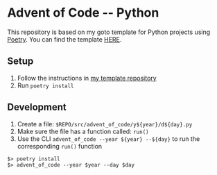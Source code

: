 # Advent of Code -- Python

This repository is based on my goto template for Python projects using [Poetry][poetry].
You can find the template [HERE][py-template].

## Setup

1. Follow the instructions in [my template repository][py-template]
2. Run `poetry install`

## Development

1. Create a file: `$REPO/src/advent_of_code/y${year}/d${day}.py`
2. Make sure the file has a function called: `run()`
3. Use the CLI `advent_of_code --year ${year} --${day}` to run the corresponding `run()` function

```
$> poetry install
$> advent_of_code --year $year --day $day
```

<!-- REFERENCES -->
[poetry]: https://python-poetry.org/
[py-template]: https://github.com/erikThorsell/poetry_project_template